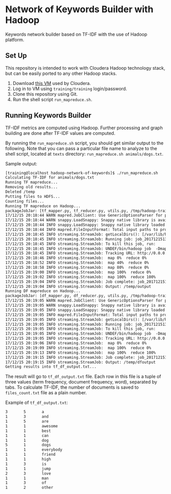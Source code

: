# Network of Keywords Builder with Hadoop

Keywords network builder based on TF-IDF with the use of Hadoop platform.

Set Up
------

This repository is intended to work with Cloudera Hadoop technology stack,
but can be easily ported to any other Hadoop stacks.

1. Download [this VM](http://content.udacity-data.com/courses/ud617/Cloudera-Udacity-Training-VM-4.1.1.c.zip) used by Cloudera.
2. Log in to VM using `training/training` login/password.
3. Clone this repository using Git.
4. Run the shell script `run_mapreduce.sh`.

Running Keywords Builder
------------------------

TF-IDF metrics are computed using Hadoop. Further processing and graph building
are done after TF-IDF values are computed.

By running the `run_mapreduce.sh` script, you should get similar output to the
following. Note that you can pass a particular file name to analyze to the shell
script, located at `texts` directory: `run_mapreduce.sh animals/dogs.txt`.

Sample output:

```txt
[training@localhost hadoop-network-of-keywords]$ ./run_mapreduce.sh 
Calculating TF-IDF for animals/dogs.txt
Running TF mapreduce...
Removing old results...
Deleted /temp
Putting files to HDFS...
Counting files...
Running TF mapreduce on Hadoop...
packageJobJar: [tf_mapper.py, tf_reducer.py, utils.py, /tmp/hadoop-training/hadoop-unjar2130576302639398747/] [] /tmp/streamjob3394676718562222984.jar tmpDir=null
17/12/15 20:18:44 WARN mapred.JobClient: Use GenericOptionsParser for parsing the arguments. Applications should implement Tool for the same.
17/12/15 20:18:44 WARN snappy.LoadSnappy: Snappy native library is available
17/12/15 20:18:44 INFO snappy.LoadSnappy: Snappy native library loaded
17/12/15 20:18:44 INFO mapred.FileInputFormat: Total input paths to process : 5
17/12/15 20:18:45 INFO streaming.StreamJob: getLocalDirs(): [/var/lib/hadoop-hdfs/cache/training/mapred/local]
17/12/15 20:18:45 INFO streaming.StreamJob: Running job: job_201712151310_0059
17/12/15 20:18:45 INFO streaming.StreamJob: To kill this job, run:
17/12/15 20:18:45 INFO streaming.StreamJob: UNDEF/bin/hadoop job  -Dmapred.job.tracker=0.0.0.0:8021 -kill job_201712151310_0059
17/12/15 20:18:45 INFO streaming.StreamJob: Tracking URL: http://0.0.0.0:50030/jobdetails.jsp?jobid=job_201712151310_0059
17/12/15 20:18:46 INFO streaming.StreamJob:  map 0%  reduce 0%
17/12/15 20:18:52 INFO streaming.StreamJob:  map 40%  reduce 0%
17/12/15 20:18:58 INFO streaming.StreamJob:  map 80%  reduce 0%
17/12/15 20:19:00 INFO streaming.StreamJob:  map 100%  reduce 0%
17/12/15 20:19:02 INFO streaming.StreamJob:  map 100%  reduce 100%
17/12/15 20:19:04 INFO streaming.StreamJob: Job complete: job_201712151310_0059
17/12/15 20:19:04 INFO streaming.StreamJob: Output: /temp/output
Running DF mapreduce on Hadoop...
packageJobJar: [df_mapper.py, df_reducer.py, utils.py, /tmp/hadoop-training/hadoop-unjar8014481347708058210/] [] /tmp/streamjob4058546107354394043.jar tmpDir=null
17/12/15 20:19:05 WARN mapred.JobClient: Use GenericOptionsParser for parsing the arguments. Applications should implement Tool for the same.
17/12/15 20:19:05 WARN snappy.LoadSnappy: Snappy native library is available
17/12/15 20:19:05 INFO snappy.LoadSnappy: Snappy native library loaded
17/12/15 20:19:05 INFO mapred.FileInputFormat: Total input paths to process : 1
17/12/15 20:19:05 INFO streaming.StreamJob: getLocalDirs(): [/var/lib/hadoop-hdfs/cache/training/mapred/local]
17/12/15 20:19:05 INFO streaming.StreamJob: Running job: job_201712151310_0060
17/12/15 20:19:05 INFO streaming.StreamJob: To kill this job, run:
17/12/15 20:19:05 INFO streaming.StreamJob: UNDEF/bin/hadoop job  -Dmapred.job.tracker=0.0.0.0:8021 -kill job_201712151310_0060
17/12/15 20:19:05 INFO streaming.StreamJob: Tracking URL: http://0.0.0.0:50030/jobdetails.jsp?jobid=job_201712151310_0060
17/12/15 20:19:06 INFO streaming.StreamJob:  map 0%  reduce 0%
17/12/15 20:19:09 INFO streaming.StreamJob:  map 100%  reduce 0%
17/12/15 20:19:13 INFO streaming.StreamJob:  map 100%  reduce 100%
17/12/15 20:19:15 INFO streaming.StreamJob: Job complete: job_201712151310_0060
17/12/15 20:19:15 INFO streaming.StreamJob: Output: /temp/dfoutput
Getting results into tf_df_output.txt...
```

The result will go to `tf_df_output.txt` file. Each row in this file is a tuple of
three values (term frequency, document frequency, word), separated by tabs. To
calculate TF-IDF, the number of documents is saved to `files_count.txt` file as a
plain number.

Example of `tf_df_output.txt`:

```txt
3       5       a
1       3       and
1       5       are
1       1       awesome
1       1       best
1       1       can
1       1       dog
5       1       dogs
1       1       everybody
1       1       friend
1       1       high
1       3       is
1       1       jump
2       3       love
1       1       man
1       3       of
1       2       other
```

